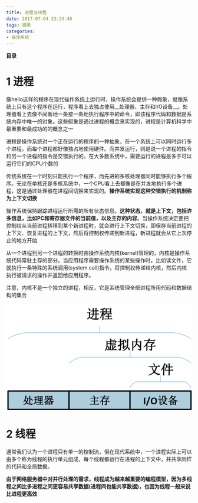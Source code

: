 ```yaml
---
title: 进程与线程
date: 2017-07-04 23:33:48
tags: 摘录
categories:
- 操作系统
---
```


__目录__

<!-- toc -->
<!--more-->

# 1 进程

像hello这样的程序在现代操作系统上运行时，操作系统会提供一种假象，就像系统上只有这个程序在运行，程序看上去独占使用__处理器、主存和I/O设备__。处理器看上去像不间断地一条接一条地执行程序中的命令，即该程序代码和数据是系统内存中唯一的对象。这些假象是通过进程的概念来实现的，进程是计算机科学中最重要和最成功的的概念之一

进程是操作系统对一个正在运行的程序的一种抽象，在一个系统上可以同时运行多个进程，而每个进程都好像独占地使用硬件。而并发运行，则是说一个进程的指令和另一个进程的指令是交错执行的。在大多数系统中，需要运行的进程是多于可以运行它们的CPU个数的

传统系统在一个时刻只能执行一个程序，而先进的多核处理器同时能够执行多个程序。无论在单核还是多核系统中，一个CPU看上去都像是在并发地执行多个进程，这是通过处理器在进程间切换来实现的。__操作系统实现这种交错执行的机制称为上下文切换__

操作系统保持跟踪进程运行所需的所有状态信息。__这种状态，就是上下文，包括许多信息，比如PC和寄存器文件的当前值，以及主存的内容__。当操作系统决定要把控制权从当前进程转移到某个新进程时，就会进行上下文切换，即保存当前进程的上下文、恢复进程的上下文，然后将控制权传递到新进程，新进程就会从它上次停止的地方开始

从一个进程到另一个进程的转换时由操作系统内核(kernel)管理的，内核是操作系统代码常驻主存的部分。当应用程序需要操作系统的某些操作时，比如读文件，它就执行一条特殊的系统调用(system call)指令，将控制权传递给内核，然后内核执行被请求的操作并返回给应用程序。

注意，内核不是一个独立的进程，相反，它是系统管理全部进程所用代码和数据结构的集合

![进程](/images/进程与线程/进程.png)

# 2 线程 

通常我们认为一个进程只有单一的控制流，但在现代系统中，一个进程实际上可以由多个称为线程的执行单元组成，每个线程都运行在进程的上下文中，并共享同样的代码和全局数据。

__由于网络服务器中对并行处理的需求，线程成为越来越重要的编程模型，因为多线程之间比多进程之间更容易共享数据(进程间也能共享数据)，也因为线程一般来说比进程更高效__
